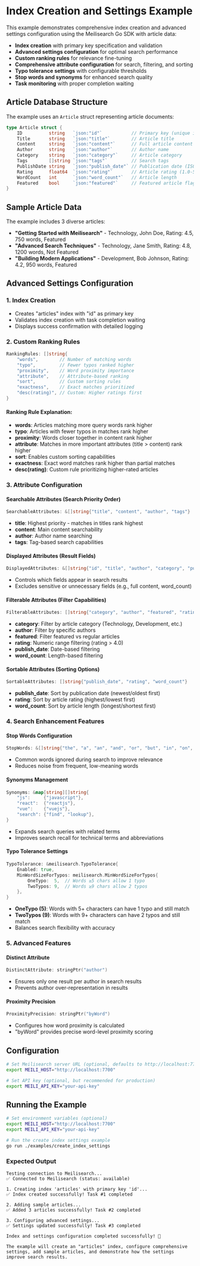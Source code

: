 # Index Creation and Settings Example

This example demonstrates comprehensive index creation and advanced settings configuration using the Meilisearch Go SDK with article data:

- **Index creation** with primary key specification and validation
- **Advanced settings configuration** for optimal search performance
- **Custom ranking rules** for relevance fine-tuning
- **Comprehensive attribute configuration** for search, filtering, and sorting
- **Typo tolerance settings** with configurable thresholds
- **Stop words and synonyms** for enhanced search quality
- **Task monitoring** with proper completion waiting

## Article Database Structure

The example uses an `Article` struct representing article documents:

```go
type Article struct {
    ID          string   `json:"id"`           // Primary key (unique identifier)
    Title       string   `json:"title"`        // Article title
    Content     string   `json:"content"`      // Full article content
    Author      string   `json:"author"`       // Author name
    Category    string   `json:"category"`     // Article category
    Tags        []string `json:"tags"`         // Search tags
    PublishDate string   `json:"publish_date"` // Publication date (ISO format)
    Rating      float64  `json:"rating"`       // Article rating (1.0-5.0)
    WordCount   int      `json:"word_count"`   // Article length
    Featured    bool     `json:"featured"`     // Featured article flag
}
```

## Sample Article Data

The example includes 3 diverse articles:
- **"Getting Started with Meilisearch"** - Technology, John Doe, Rating: 4.5, 750 words, Featured
- **"Advanced Search Techniques"** - Technology, Jane Smith, Rating: 4.8, 1200 words, Not Featured  
- **"Building Modern Applications"** - Development, Bob Johnson, Rating: 4.2, 950 words, Featured

## Advanced Settings Configuration

### **1. Index Creation**
- Creates "articles" index with "id" as primary key
- Validates index creation with task completion waiting
- Displays success confirmation with detailed logging

### **2. Custom Ranking Rules**
```go
RankingRules: []string{
    "words",        // Number of matching words
    "typo",         // Fewer typos ranked higher
    "proximity",    // Word proximity importance
    "attribute",    // Attribute-based ranking
    "sort",         // Custom sorting rules
    "exactness",    // Exact matches prioritized
    "desc(rating)", // Custom: Higher ratings first
}
```

#### **Ranking Rule Explanation:**
- **words**: Articles matching more query words rank higher
- **typo**: Articles with fewer typos in matches rank higher  
- **proximity**: Words closer together in content rank higher
- **attribute**: Matches in more important attributes (title > content) rank higher
- **sort**: Enables custom sorting capabilities
- **exactness**: Exact word matches rank higher than partial matches
- **desc(rating)**: Custom rule prioritizing higher-rated articles

### **3. Attribute Configuration**

#### **Searchable Attributes (Search Priority Order)**
```go
SearchableAttributes: &[]string{"title", "content", "author", "tags"}
```
- **title**: Highest priority - matches in titles rank highest
- **content**: Main content searchability
- **author**: Author name searching
- **tags**: Tag-based search capabilities

#### **Displayed Attributes (Result Fields)**
```go
DisplayedAttributes: &[]string{"id", "title", "author", "category", "publish_date", "rating", "featured"}
```
- Controls which fields appear in search results
- Excludes sensitive or unnecessary fields (e.g., full content, word_count)

#### **Filterable Attributes (Filter Capabilities)**
```go
FilterableAttributes: []string{"category", "author", "featured", "rating", "publish_date", "word_count"}
```
- **category**: Filter by article category (Technology, Development, etc.)
- **author**: Filter by specific authors
- **featured**: Filter featured vs regular articles
- **rating**: Numeric range filtering (rating > 4.0)
- **publish_date**: Date-based filtering
- **word_count**: Length-based filtering

#### **Sortable Attributes (Sorting Options)**
```go
SortableAttributes: []string{"publish_date", "rating", "word_count"}
```
- **publish_date**: Sort by publication date (newest/oldest first)
- **rating**: Sort by article rating (highest/lowest first) 
- **word_count**: Sort by article length (longest/shortest first)

### **4. Search Enhancement Features**

#### **Stop Words Configuration**
```go
StopWords: &[]string{"the", "a", "an", "and", "or", "but", "in", "on", "at", "to", "for", "of", "with", "by"}
```
- Common words ignored during search to improve relevance
- Reduces noise from frequent, low-meaning words

#### **Synonyms Management**
```go
Synonyms: &map[string][]string{
    "js":     {"javascript"},
    "react":  {"reactjs"},
    "vue":    {"vuejs"},
    "search": {"find", "lookup"},
}
```
- Expands search queries with related terms
- Improves search recall for technical terms and abbreviations

#### **Typo Tolerance Settings**
```go
TypoTolerance: &meilisearch.TypoTolerance{
    Enabled: true,
    MinWordSizeForTypos: meilisearch.MinWordSizeForTypos{
        OneTypo:  5,  // Words ≥5 chars allow 1 typo
        TwoTypos: 9,  // Words ≥9 chars allow 2 typos
    },
}
```
- **OneTypo (5)**: Words with 5+ characters can have 1 typo and still match
- **TwoTypos (9)**: Words with 9+ characters can have 2 typos and still match
- Balances search flexibility with accuracy

### **5. Advanced Features**

#### **Distinct Attribute**
```go
DistinctAttribute: stringPtr("author")
```
- Ensures only one result per author in search results
- Prevents author over-representation in results

#### **Proximity Precision**
```go
ProximityPrecision: stringPtr("byWord")
```
- Configures how word proximity is calculated
- "byWord" provides precise word-level proximity scoring

## Configuration

```bash
# Set Meilisearch server URL (optional, defaults to http://localhost:7700)
export MEILI_HOST="http://localhost:7700"

# Set API key (optional, but recommended for production)
export MEILI_API_KEY="your-api-key"
```

## Running the Example

```bash
# Set environment variables (optional)
export MEILI_HOST="http://localhost:7700"
export MEILI_API_KEY="your-api-key"

# Run the create index settings example
go run ./examples/create_index_settings
```

### **Expected Output**
```
Testing connection to Meilisearch...
✅ Connected to Meilisearch (status: available)

1. Creating index 'articles' with primary key 'id'...
✅ Index created successfully! Task #1 completed

2. Adding sample articles...
✅ Added 3 articles successfully! Task #2 completed

3. Configuring advanced settings...
✅ Settings updated successfully! Task #3 completed

Index and settings configuration completed successfully! 🎉

The example will create an "articles" index, configure comprehensive settings, add sample articles, and demonstrate how the settings improve search results.
